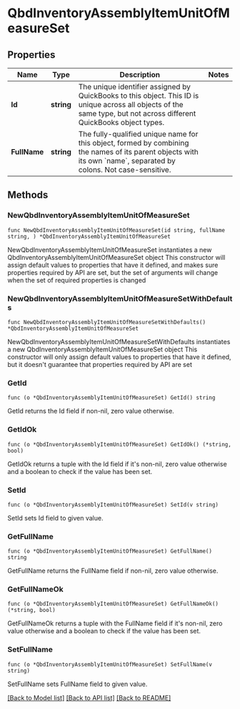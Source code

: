 # QbdInventoryAssemblyItemUnitOfMeasureSet

## Properties

Name | Type | Description | Notes
------------ | ------------- | ------------- | -------------
**Id** | **string** | The unique identifier assigned by QuickBooks to this object. This ID is unique across all objects of the same type, but not across different QuickBooks object types. | 
**FullName** | **string** | The fully-qualified unique name for this object, formed by combining the names of its parent objects with its own &#x60;name&#x60;, separated by colons. Not case-sensitive. | 

## Methods

### NewQbdInventoryAssemblyItemUnitOfMeasureSet

`func NewQbdInventoryAssemblyItemUnitOfMeasureSet(id string, fullName string, ) *QbdInventoryAssemblyItemUnitOfMeasureSet`

NewQbdInventoryAssemblyItemUnitOfMeasureSet instantiates a new QbdInventoryAssemblyItemUnitOfMeasureSet object
This constructor will assign default values to properties that have it defined,
and makes sure properties required by API are set, but the set of arguments
will change when the set of required properties is changed

### NewQbdInventoryAssemblyItemUnitOfMeasureSetWithDefaults

`func NewQbdInventoryAssemblyItemUnitOfMeasureSetWithDefaults() *QbdInventoryAssemblyItemUnitOfMeasureSet`

NewQbdInventoryAssemblyItemUnitOfMeasureSetWithDefaults instantiates a new QbdInventoryAssemblyItemUnitOfMeasureSet object
This constructor will only assign default values to properties that have it defined,
but it doesn't guarantee that properties required by API are set

### GetId

`func (o *QbdInventoryAssemblyItemUnitOfMeasureSet) GetId() string`

GetId returns the Id field if non-nil, zero value otherwise.

### GetIdOk

`func (o *QbdInventoryAssemblyItemUnitOfMeasureSet) GetIdOk() (*string, bool)`

GetIdOk returns a tuple with the Id field if it's non-nil, zero value otherwise
and a boolean to check if the value has been set.

### SetId

`func (o *QbdInventoryAssemblyItemUnitOfMeasureSet) SetId(v string)`

SetId sets Id field to given value.


### GetFullName

`func (o *QbdInventoryAssemblyItemUnitOfMeasureSet) GetFullName() string`

GetFullName returns the FullName field if non-nil, zero value otherwise.

### GetFullNameOk

`func (o *QbdInventoryAssemblyItemUnitOfMeasureSet) GetFullNameOk() (*string, bool)`

GetFullNameOk returns a tuple with the FullName field if it's non-nil, zero value otherwise
and a boolean to check if the value has been set.

### SetFullName

`func (o *QbdInventoryAssemblyItemUnitOfMeasureSet) SetFullName(v string)`

SetFullName sets FullName field to given value.



[[Back to Model list]](../README.md#documentation-for-models) [[Back to API list]](../README.md#documentation-for-api-endpoints) [[Back to README]](../README.md)



